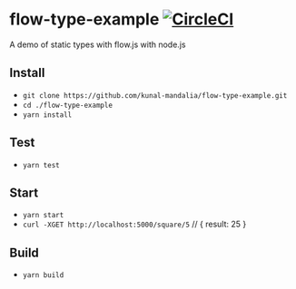 # flow-type-example [![CircleCI](https://circleci.com/gh/kunal-mandalia/flow-type-example.svg?style=svg)](https://circleci.com/gh/kunal-mandalia/flow-type-example)
A demo of static types with flow.js with node.js

## Install
* `git clone https://github.com/kunal-mandalia/flow-type-example.git`
* `cd ./flow-type-example`
* `yarn install`

## Test
* `yarn test`

## Start
* `yarn start`
* `curl -XGET http://localhost:5000/square/5` // { result: 25 }

## Build
* `yarn build`
